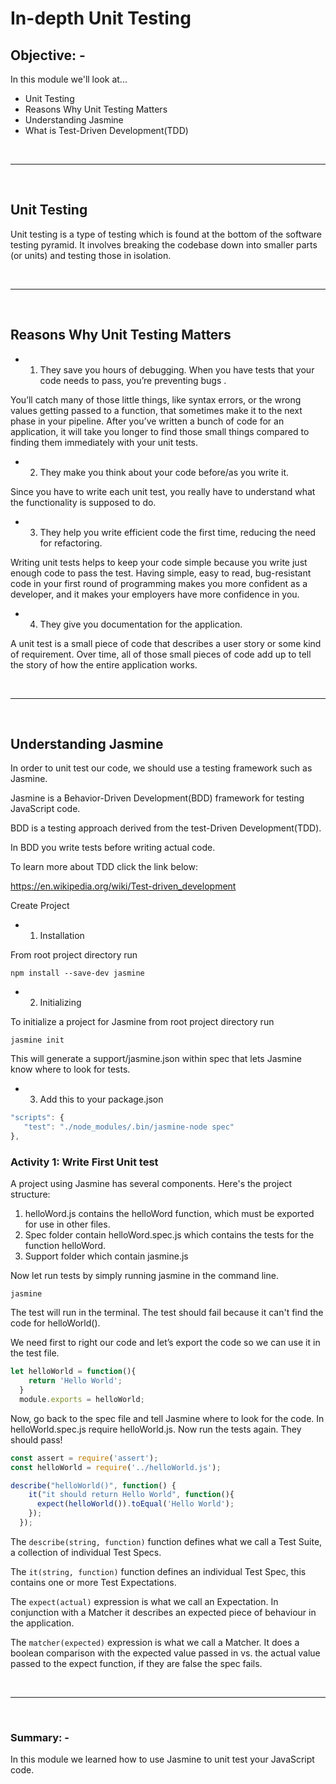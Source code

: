 # In-depth Unit Testing

## **Objective: -**

In this module we'll look at...

- Unit Testing
- Reasons Why Unit Testing Matters
- Understanding Jasmine
- What is Test-Driven Development(TDD)

<br>

---

<br>

## Unit Testing

Unit testing is a type of testing which is found at the bottom of the software testing pyramid. It involves breaking the codebase down into smaller parts (or units) and testing those in isolation.

<br>

---

<br>

## Reasons Why Unit Testing Matters

- 1. They save you hours of debugging.
When you have tests that your code needs to pass, you’re preventing bugs .

You’ll catch many of those little things, like syntax errors, or the wrong values getting passed to a function, that sometimes make it to the next phase in your pipeline. After you’ve written a bunch of code for an application, it will take you longer to find those small things compared to finding them immediately with your unit tests.

- 2. They make you think about your code before/as you write it.

Since you have to write each unit test, you really have to understand what the functionality is supposed to do.

- 3. They help you write efficient code the first time, reducing the need for refactoring.

Writing unit tests helps to keep your code simple because you write just enough code to pass the test. Having simple, easy to read, bug-resistant code in your first round of programming makes you more confident as a developer, and it makes your employers have more confidence in you.

- 4. They give you documentation for the application.

A unit test is a small piece of code that describes a user story or some kind of requirement. Over time, all of those small pieces of code add up to tell the story of how the entire application works.

<br>

---

<br>

## Understanding Jasmine

In order to unit test our code, we should use a testing framework such as Jasmine.

 Jasmine is a Behavior-Driven Development(BDD) framework for testing JavaScript code.

 BDD is a testing approach derived from the test-Driven Development(TDD).

 In BDD you write tests before writing actual code.

To learn more about TDD click the link below:

https://en.wikipedia.org/wiki/Test-driven_development

 Create Project

- 1. Installation

 From root project directory run

 `npm install --save-dev jasmine`

- 2. Initializing

 To initialize a project for Jasmine from root project directory run

 `jasmine init`

 This will generate a support/jasmine.json within spec that lets Jasmine know where to look for tests.

- 3. Add this to your package.json

 ```javascript
 "scripts": {
    "test": "./node_modules/.bin/jasmine-node spec"
 },
 ```

### **Activity 1: Write First Unit test**

A project using Jasmine has several components. Here's the project structure:

1. helloWord.js contains the helloWord function, which must be exported for use in other files.
2. Spec folder contain helloWord.spec.js which contains the tests for the function helloWord.
3. Support folder which contain jasmine.js

Now let run tests by simply running jasmine in the command line.

`jasmine`

The test will run in the terminal. The test should fail because it can't find the code for helloWorld().

We need first to right our code and let’s export the code so we can use it in the test file.

```js
let helloWorld = function(){
    return 'Hello World';
  }
  module.exports = helloWorld;
```

Now, go back to the spec file and tell Jasmine where to look for the code. In helloWorld.spec.js require helloWorld.js. Now run the tests again. They should pass!

```js
const assert = require('assert');
const helloWorld = require('../helloWorld.js');

describe("helloWorld()", function() {
    it("it should return Hello World", function(){
      expect(helloWorld()).toEqual('Hello World');
    });
  });
```

The `describe(string, function)` function defines what we call a Test Suite, a collection of individual Test Specs.

The `it(string, function)` function defines an individual Test Spec, this contains one or more Test Expectations.

The `expect(actual)` expression is what we call an Expectation. In conjunction with a Matcher it describes an expected piece of behaviour in the application.

The `matcher(expected)` expression is what we call a Matcher. It does a boolean comparison with the expected value passed in vs. the actual value passed to the expect function, if they are false the spec fails.

<br>

---

<br>

### **Summary: -**

In this module we learned how to use Jasmine to unit test your JavaScript code.
